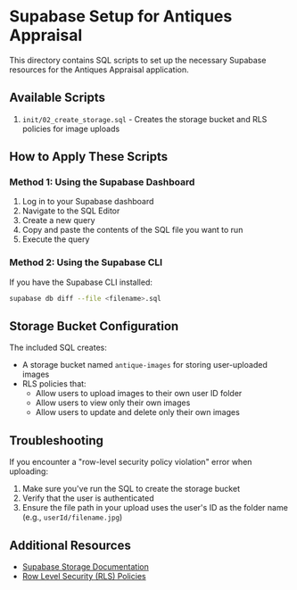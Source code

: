 # Supabase Setup for Antiques Appraisal

This directory contains SQL scripts to set up the necessary Supabase resources for the Antiques Appraisal application.

## Available Scripts

1. `init/02_create_storage.sql` - Creates the storage bucket and RLS policies for image uploads

## How to Apply These Scripts

### Method 1: Using the Supabase Dashboard

1. Log in to your Supabase dashboard
2. Navigate to the SQL Editor
3. Create a new query
4. Copy and paste the contents of the SQL file you want to run
5. Execute the query

### Method 2: Using the Supabase CLI

If you have the Supabase CLI installed:

```bash
supabase db diff --file <filename>.sql
```

## Storage Bucket Configuration

The included SQL creates:

- A storage bucket named `antique-images` for storing user-uploaded images
- RLS policies that:
  - Allow users to upload images to their own user ID folder
  - Allow users to view only their own images
  - Allow users to update and delete only their own images

## Troubleshooting

If you encounter a "row-level security policy violation" error when uploading:

1. Make sure you've run the SQL to create the storage bucket
2. Verify that the user is authenticated
3. Ensure the file path in your upload uses the user's ID as the folder name (e.g., `userId/filename.jpg`)

## Additional Resources

- [Supabase Storage Documentation](https://supabase.com/docs/guides/storage)
- [Row Level Security (RLS) Policies](https://supabase.com/docs/guides/auth/row-level-security) 